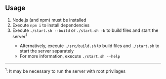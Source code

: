 ## Usage
<ol>
   <li>Node.js (and npm) must be installed</li>
   <li>Execute <code>npm i</code> to install dependencies</li>
   <li>Execute <code>./start.sh --build</code> or <code>./start.sh -b</code> to build files and start the server<sup>1</sup></li>
   <ul>
      <li>Alternatively, execute <code>./src/build.sh</code> to build files and <code>./start.sh</code> to start the server separately</li>
      <li>For more information, execute <code>./start.sh --help</code></li>
   </ul>
</ol>

<hr>
<sup>1</sup>: It may be necessary to run the server with root privilages

